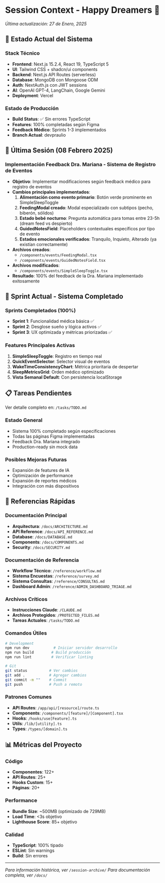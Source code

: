 # Session Context - Happy Dreamers 🌙
*Última actualización: 27 de Enero, 2025*

## 🎯 Estado Actual del Sistema

### Stack Técnico
- **Frontend**: Next.js 15.2.4, React 19, TypeScript 5
- **UI**: Tailwind CSS + shadcn/ui components
- **Backend**: Next.js API Routes (serverless)
- **Database**: MongoDB con Mongoose ODM
- **Auth**: NextAuth.js con JWT sessions
- **AI**: OpenAI GPT-4, LangChain, Google Gemini
- **Deployment**: Vercel

### Estado de Producción
- **Build Status**: ✅ Sin errores TypeScript
- **Features**: 100% completadas según Figma
- **Feedback Médico**: Sprints 1-3 implementados
- **Branch Actual**: devpraulio

## 📝 Última Sesión (08 Febrero 2025)

### Implementación Feedback Dra. Mariana - Sistema de Registro de Eventos
- **Objetivo**: Implementar modificaciones según feedback médico para registro de eventos
- **Cambios principales implementados**:
  1. **Alimentación como evento primario**: Botón verde prominente en SimpleSleepToggle
  2. **FeedingModal creado**: Modal especializado con subtipos (pecho, biberón, sólidos)
  3. **Estado bebé nocturno**: Pregunta automática para tomas entre 23-5h (dream feed vs despierto)
  4. **GuidedNotesField**: Placeholders contextuales específicos por tipo de evento
  5. **Estados emocionales verificados**: Tranquilo, Inquieto, Alterado (ya existían correctamente)
- **Archivos creados**:
  - `/components/events/FeedingModal.tsx`
  - `/components/events/GuidedNotesField.tsx`
- **Archivos modificados**:
  - `/components/events/SimpleSleepToggle.tsx`
- **Resultado**: 100% del feedback de la Dra. Mariana implementado exitosamente

## 🚀 Sprint Actual - Sistema Completado

### Sprints Completados (100%)
- **Sprint 1**: Funcionalidad médica básica ✅
- **Sprint 2**: Desglose sueño y lógica activos ✅
- **Sprint 3**: UX optimizada y métricas priorizadas ✅

### Features Principales Activas
1. **SimpleSleepToggle**: Registro en tiempo real
2. **QuickEventSelector**: Selector visual de eventos
3. **WakeTimeConsistencyChart**: Métrica prioritaria de despertar
4. **SleepMetricsGrid**: Orden médico optimizado
5. **Vista Semanal Default**: Con persistencia localStorage

## 📋 Tareas Pendientes

Ver detalle completo en: `/tasks/TODO.md`

### Estado General
- Sistema 100% completado según especificaciones
- Todas las páginas Figma implementadas
- Feedback Dra. Mariana integrado
- Production-ready sin mock data

### Posibles Mejoras Futuras
- Expansión de features de IA
- Optimización de performance
- Expansión de reportes médicos
- Integración con más dispositivos

## 🔗 Referencias Rápidas

### Documentación Principal
- **Arquitectura**: `/docs/ARCHITECTURE.md`
- **API Reference**: `/docs/API_REFERENCE.md`
- **Database**: `/docs/DATABASE.md`
- **Components**: `/docs/COMPONENTS.md`
- **Security**: `/docs/SECURITY.md`

### Documentación de Referencia
- **Workflow Técnico**: `/reference/workflow.md`
- **Sistema Encuestas**: `/reference/survey.md`
- **Sistema Consultas**: `/reference/CONSULTAS.md`
- **Dashboard Admin**: `/reference/ADMIN_DASHBOARD_TRIAGE.md`

### Archivos Críticos
- **Instrucciones Claude**: `/CLAUDE.md`
- **Archivos Protegidos**: `/PROTECTED_FILES.md`
- **Tareas Actuales**: `/tasks/TODO.md`

### Comandos Útiles
```bash
# Development
npm run dev           # Iniciar servidor desarrollo
npm run build        # Build producción
npm run lint         # Verificar linting

# Git
git status          # Ver cambios
git add .           # Agregar cambios
git commit -m ""    # Commit
git push            # Push a remoto
```

### Patrones Comunes
- **API Routes**: `/app/api/[resource]/route.ts`
- **Components**: `/components/[feature]/[Component].tsx`
- **Hooks**: `/hooks/use[Feature].ts`
- **Utils**: `/lib/[utility].ts`
- **Types**: `/types/[domain].ts`

## 📊 Métricas del Proyecto

### Código
- **Componentes**: 122+
- **API Routes**: 25+
- **Hooks Custom**: 15+
- **Páginas**: 20+

### Performance
- **Bundle Size**: ~500MB (optimizado de 729MB)
- **Load Time**: <3s objetivo
- **Lighthouse Score**: 85+ objetivo

### Calidad
- **TypeScript**: 100% tipado
- **ESLint**: Sin warnings
- **Build**: Sin errores

---

*Para información histórica, ver `/session-archive/`*
*Para documentación completa, ver `/docs/`*